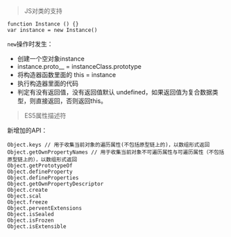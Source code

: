 
> JS对类的支持

```
function Instance () {}
var instance = new Instance()
```
`new`操作时发生：

- 创建一个空对象instance
- instance.proto__ = instanceClass.prototype
- 将构造器函数里面的 this = instance
- 执行构造器里面的代码
- 判定有没有返回值，没有返回值默认 undefined，如果返回值为复合数据类型，则直接返回，否则返回this。


>  ES5属性描述符

新增加的API：
```
Object.keys // 用于收集当前对象的遍历属性(不包括原型链上的)，以数组形式返回
Object.getOwnPropertyNames // 用于收集当前对象不可遍历属性与可遍历属性（不包括原型链上的），以数组形式返回
Object.getPrototypeOf 
Object.defineProperty
Object.defineProperties
Object.getOwnPropertyDescriptor
Object.create
Object.scal
Object.freeze
Object.perventExtensions
Object.isSealed
Object.isFrozen
Object.isExtensible
```

